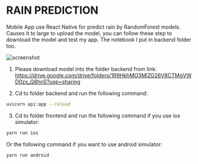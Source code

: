 # RAIN PREDICTION 

Mobile App use React Native for predict rain by RandomForest models. Causes it to large to upload the model, you can follow these step to download the model and test my app. The notebook I put in backend folder too.

![screenshot](./screenshot/screenshot.png)

1. Please download model into the folder backend from link: https://drive.google.com/drive/folders/1R9HkhMO3MlZG26V8CTMgVWD0zx_Q8hnS?usp=sharing

2. Cd to folder backend and run the following command:
``` bash
uvicorn api:app --reload
```
3. Cd to folder frontend and run the following command if you use ios simulator:
```bash
yarn run ios
```
Or the following command if you want to use android simulator:
```
yarn run android
```
